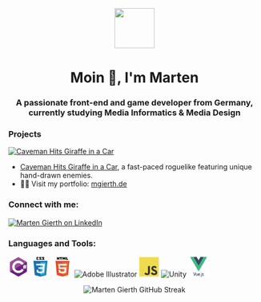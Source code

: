 <div align="center" style="margin-top: 2rem"><img src="https://martengierth.de/favicon/favicon.svg" width="80" height="80" /></div>
<h1 align="center">Moin 👋, I'm Marten</h1>
<h3 align="center">A passionate front-end and game developer from Germany, currently studying Media Informatics & Media Design</h3>

<h3 align="left">Projects</h3>
<a href="https://cavemanhitsgiraffeinacar.github.io/" target="_blank">
<img src="https://cdn.discordapp.com/emojis/1298384323166343220.webp?size=40" alt="Caveman Hits Giraffe in a Car" />
</a>

- [Caveman Hits Giraffe in a Car](https://cavemanhitsgiraffeinacar.github.io/), a fast-paced roguelike featuring unique
  hand-drawn enemies.
- 👨‍💻 Visit my portfolio: [mgierth.de](https://mgierth.de)

<h3 align="left">Connect with me:</h3>
<p align="left">
  <a href="https://linkedin.com/in/marten-gierth/" target="_blank">
    <img align="center" src="https://raw.githubusercontent.com/rahuldkjain/github-profile-readme-generator/master/src/images/icons/Social/linked-in-alt.svg" alt="Marten Gierth on LinkedIn" height="30" width="40" />
  </a>
</p>

<h3 align="left">Languages and Tools:</h3>
<img src="https://raw.githubusercontent.com/devicons/devicon/master/icons/csharp/csharp-original.svg" alt="C#" width="40" height="40" />
<img src="https://raw.githubusercontent.com/devicons/devicon/master/icons/css3/css3-original-wordmark.svg" alt="CSS3" width="40" height="40" />
<img src="https://raw.githubusercontent.com/devicons/devicon/master/icons/html5/html5-original-wordmark.svg" alt="HTML5" width="40" height="40" />
<img src="https://www.vectorlogo.zone/logos/adobe_illustrator/adobe_illustrator-icon.svg" alt="Adobe Illustrator" width="40" height="40" />
<img src="https://raw.githubusercontent.com/devicons/devicon/master/icons/javascript/javascript-original.svg" alt="JavaScript" width="40" height="40" />
<img src="https://www.vectorlogo.zone/logos/unity3d/unity3d-icon.svg" alt="Unity" width="40" height="40" />
<img src="https://raw.githubusercontent.com/devicons/devicon/master/icons/vuejs/vuejs-original-wordmark.svg" alt="Vue.js" width="40" height="40" />

<p align="center">
  <img src="https://github-readme-streak-stats.herokuapp.com/?user=marten-gierth&" alt="Marten Gierth GitHub Streak" />
</p>